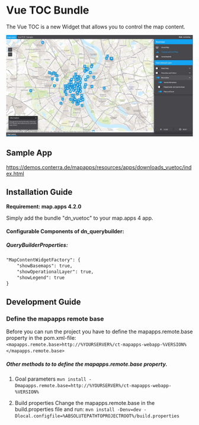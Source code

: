 # Vue TOC Bundle
The Vue TOC is a new Widget that allows you to control the map content.

![Screenshot App](https://github.com/conterra/mapapps-vuetoc/blob/master/Vue.JPG)


Sample App
------------------
https://demos.conterra.de/mapapps/resources/apps/downloads_vuetoc/index.html

Installation Guide
------------------
**Requirement: map.apps 4.2.0**

Simply add the bundle "dn_vuetoc" to your map.apps 4 app.

#### Configurable Components of dn_querybuilder:

##### QueryBuilderProperties:
```
"MapContentWidgetFactory": {
    "showBasemaps": true,
    "showOperationalLayer": true,
    "showLegend": true
}
```

Development Guide
------------------
### Define the mapapps remote base
Before you can run the project you have to define the mapapps.remote.base property in the pom.xml-file:
`<mapapps.remote.base>http://%YOURSERVER%/ct-mapapps-webapp-%VERSION%</mapapps.remote.base>`

##### Other methods to to define the mapapps.remote.base property.
1. Goal parameters
`mvn install -Dmapapps.remote.base=http://%YOURSERVER%/ct-mapapps-webapp-%VERSION%`

2. Build properties
Change the mapapps.remote.base in the build.properties file and run:
`mvn install -Denv=dev -Dlocal.configfile=%ABSOLUTEPATHTOPROJECTROOT%/build.properties`
